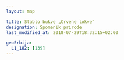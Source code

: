 ```yaml
---
layout: map

title: Stablo bukve „Crvene lokve”
designation: Spomenik prirode
last_modified_at: 2018-07-29T18:32:15+02:00

geoSrbija:
  L1_182: [139]
---
```


